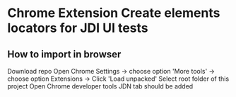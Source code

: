 # Chrome Extension Create elements locators for JDI UI tests

## How to import in browser
Download repo
Open Chrome Settings -> choose option 'More tools' -> choose option Extensions -> Click 'Load unpacked'
Select root folder of this project
Open Chrome developer tools JDN tab should be added
